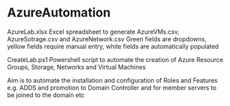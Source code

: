 # AzureAutomation
AzureLab.xlsx
Excel spreadsheet to generate AzureVMs.csv, AzureSotrage.csv and AzureNetwork.csv
Green fields are dropdowns, yellow fields require manual entry, white fields are automatically populated

CreateLab.ps1
Powershell script to automate the creation of Azure Resource Groups, Storage, Networks and Virtual Machines

Aim is to automate the installation and configuration of Roles and Features e.g. ADDS and promotion to Domain Controller and for member servers to be joined to the domain etc
